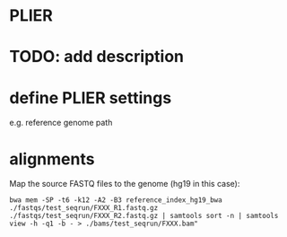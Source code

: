 # PLIER

# TODO: add description

# define PLIER settings
e.g. reference genome path

# alignments

Map the source FASTQ files to the genome (hg19 in this case): 
```
bwa mem -SP -t6 -k12 -A2 -B3 reference_index_hg19_bwa ./fastqs/test_seqrun/FXXX_R1.fastq.gz ./fastqs/test_seqrun/FXXX_R2.fastq.gz | samtools sort -n | samtools view -h -q1 -b - > ./bams/test_seqrun/FXXX.bam"
```
